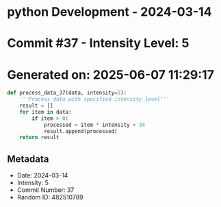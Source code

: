 ﻿# python Development - 2024-03-14
# Commit #37 - Intensity Level: 5
# Generated on: 2025-06-07 11:29:17
```python
def process_data_37(data, intensity=5):
    '''Process data with specified intensity level'''
    result = []
    for item in data:
        if item > 0:
            processed = item * intensity + 34
            result.append(processed)
    return result
```
## Metadata
- Date: 2024-03-14
- Intensity: 5
- Commit Number: 37
- Random ID: 482510789
